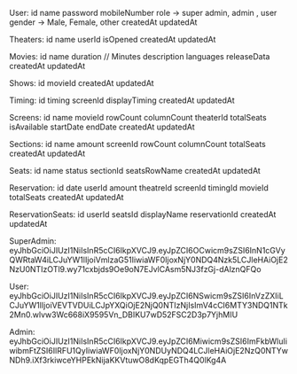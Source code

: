 User:
    id
    name
    password
    mobileNumber
    role -> super admin, admin , user
    gender -> Male, Female, other
    createdAt
    updatedAt

Theaters:
    id
    name
    userId
    isOpened
    createdAt
    updatedAt

Movies:
    id
    name
    duration // Minutes
    description
    languages
    releaseData
    createdAt
    updatedAt

Shows:
    id
    movieId
    createdAt
    updatedAt

Timing:
    id
    timing
    screenId
    displayTiming
    createdAt
    updatedAt

Screens:
    id
    name
    movieId
    rowCount
    columnCount
    theaterId
    totalSeats
    isAvailable
    startDate
    endDate
    createdAt
    updatedAt

Sections:
    id
    name
    amount
    screenId
    rowCount
    columnCount
    totalSeats
    createdAt
    updatedAt

Seats:
    id
    name
    status
    sectionId
    seatsRowName
    createdAt
    updatedAt

Reservation:
    id
    date
    userId
    amount
    theatreId
    screenId
    timingId
    movieId
    totalSeats
    createdAt
    updatedAt

ReservationSeats:
    id
    userId
    seatsId
    displayName
    reservationId
    createdAt
    updatedAt


SuperAdmin:
    eyJhbGciOiJIUzI1NiIsInR5cCI6IkpXVCJ9.eyJpZCI6OCwicm9sZSI6InN1cGVyQWRtaW4iLCJuYW1lIjoiVmlzaG51IiwiaWF0IjoxNjY0NDQ4Nzk5LCJleHAiOjE2NzU0NTIzOTl9.wy71cxbjds9Oe9oN7EJvlCAsm5NJ3fzGj-dAlznQFQo

User:
    eyJhbGciOiJIUzI1NiIsInR5cCI6IkpXVCJ9.eyJpZCI6NSwicm9sZSI6InVzZXIiLCJuYW1lIjoiVEVTVDUiLCJpYXQiOjE2NjQ0NTIzNjIsImV4cCI6MTY3NDQ1NTk2Mn0.wlvw3Wc668iX9595Vn_DBIKU7wD52FSC2D3p7YjhMIU

Admin:
    eyJhbGciOiJIUzI1NiIsInR5cCI6IkpXVCJ9.eyJpZCI6Miwicm9sZSI6ImFkbWluIiwibmFtZSI6IlRFU1QyIiwiaWF0IjoxNjY0NDUyNDQ4LCJleHAiOjE2NzQ0NTYwNDh9.iXf3rkiwceYHPEkNijaKKVtuwO8dKqpEGTh4Q0lKg4A

<!-- 

Section - 3
rowCount - 14 
columnCount - 17 
totalSeats - 14 * 17 = 238 


        Class A - 220
Row1    A 1  2  3  4       5  6  7  8  9  10      11  12  13  14
Row2    B 1  2  3  4  5    6  7  8  9  10 11   12 13  14  15  15
Row3    C 1  2  3  4  5    6  7  8  9  10 11   12 13  14  15  15
Row4    D 1  2  3  4  5    6  7  8  9  10 11   12 13  14  15  15
Row5    E 1  2  3  4  5    6  7  8  9  10 11   12 13  14  15  15
Row6
        Class B - 150
Row7    F                  1  2  3  4  5  6
Row8    G 1  2  3  4  5    6  7  8  9  10 11   12 13  14  15  15
Row9    H 1  2  3  4  5    6  7  8  9  10 11   12 13  14  15  15
Row10   I 1  2  3  4  5    6  7  8  9  10 11   12 13  14  15  15
Row11   J 1  2  3  4  5    6  7  8  9  10 11   12 13  14  15  15
Row12
        Class C - 100
Row13   K 1  2  3  4  5    6  7  8  9  10 11   12 13  14  15  15
Row14   L 1  2  3  4  5    6  7  8  9  10 11   12 13  14  15  15

-->
